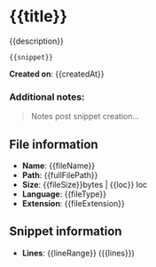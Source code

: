 # {{title}}

{{description}}

```{{language}}
{{snippet}}
```

**Created on**: {{createdAt}}

### Additional notes:

> Notes post snippet creation...

## File information

- **Name**: {{fileName}}
- **Path**: {{fullFilePath}}
- **Size**: {{fileSize}}bytes | {{loc}} loc
- **Language**: {{fileType}}
- **Extension**: {{fileExtension}}

## Snippet information

- **Lines**: {{lineRange}} ({{lines}})
